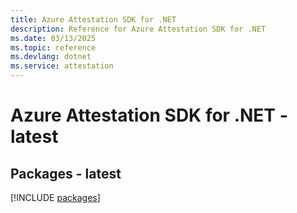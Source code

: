 ```yaml
---
title: Azure Attestation SDK for .NET
description: Reference for Azure Attestation SDK for .NET
ms.date: 03/13/2025
ms.topic: reference
ms.devlang: dotnet
ms.service: attestation
---
```

# Azure Attestation SDK for .NET - latest
## Packages - latest
[!INCLUDE [packages](attestation-index.md)]